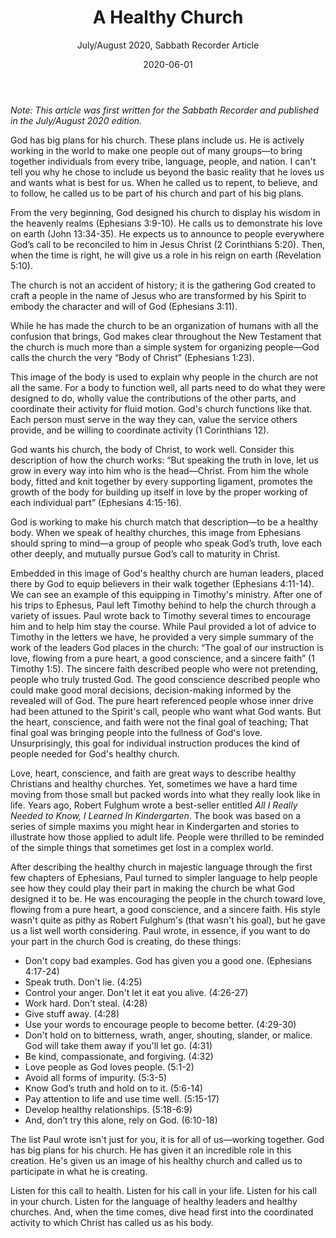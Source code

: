 ﻿---
date: "2020-06-01"
slug: healthy-church-sr
title: A Healthy Church
subtitle: July/August 2020, Sabbath Recorder Article
summary: "This article was written for the Sabbath Recorder and 
explore some scriptural ideas about church health."
---

*Note: This article was first written for the *Sabbath Recorder* and 
published in the July/August 2020 edition.*

God has big plans for his church. These plans include us. He is 
actively working in the world to make one people out of many groups—to 
bring together individuals from every tribe, language, people, and 
nation. I can't tell you why he chose to include us beyond the basic 
reality that he loves us and wants what is best for us. When he called 
us to repent, to believe, and to follow, he called us to be part of 
his church and part of his big plans.

From the very beginning, God designed his church to display his wisdom 
in the heavenly realms (Ephesians 3:9-10). He calls us to demonstrate 
his love on earth (John 13:34-35). He expects us to announce to people 
everywhere God’s call to be reconciled to him in Jesus Christ (2 
Corinthians 5:20). Then, when the time is right, he will give us a 
role in his reign on earth (Revelation 5:10).

The church is not an accident of history; it is the gathering God 
created to craft a people in the name of Jesus who are transformed by 
his Spirit to embody the character and will of God (Ephesians 3:11). 

While he has made the church to be an organization of humans with all 
the confusion that brings, God makes clear throughout the New 
Testament that the church is much more than a simple system for 
organizing people—God calls the church the very “Body of Christ” 
(Ephesians 1:23).

This image of the body is used to explain why people in the church are 
not all the same. For a body to function well, all parts need to do 
what they were designed to do, wholly value the contributions of the 
other parts, and coordinate their activity for fluid motion. God's 
church functions like that. Each person must serve in the way they 
can, value the service others provide, and be willing to coordinate 
activity (1 Corinthians 12).

God wants his church, the body of Christ, to work well. Consider this 
description of how the church works: “But speaking the truth in love, 
let us grow in every way into him who is the head—Christ. From him the 
whole body, fitted and knit together by every supporting ligament, 
promotes the growth of the body for building up itself in love by the 
proper working of each individual part” (Ephesians 4:15-16). 

God is working to make his church match that description—to be a 
healthy body. When we speak of healthy churches, this image from 
Ephesians should spring to mind—a group of people who speak God’s 
truth, love each other deeply, and mutually pursue God’s call to 
maturity in Christ.

Embedded in this image of God's healthy church are human leaders, 
placed there by God to equip believers in their walk together 
(Ephesians 4:11-14). We can see an example of this equipping in 
Timothy's ministry. After one of his trips to Ephesus, Paul left 
Timothy behind to help the church through a variety of issues. Paul 
wrote back to Timothy several times to encourage him and to help him 
stay the course. While Paul provided a lot of advice to Timothy in the 
letters we have, he provided a very simple summary of the work of the 
leaders God places in the church: “The goal of our instruction is 
love, flowing from a pure heart, a good conscience, and a sincere 
faith” (1 Timothy 1:5). The sincere faith described people who were 
not pretending, people who truly trusted God. The good conscience 
described people who could make good moral decisions, decision-making 
informed by the revealed will of God. The pure heart referenced people 
whose inner drive had been attuned to the Spirit's call, people who 
want what God wants. But the heart, conscience, and faith were not the 
final goal of teaching; That final goal was bringing people into the 
fullness of God's love. Unsurprisingly, this goal for individual 
instruction produces the kind of people needed for God's healthy church.

Love, heart, conscience, and faith are great ways to describe 
healthy Christians and healthy churches. Yet, sometimes we have a hard 
time moving from those small but packed words into what they really 
look like in life. Years ago, Robert Fulghum wrote a best-seller 
entitled *All I Really Needed to Know, I Learned In Kindergarten*. The 
book was based on a series of simple maxims you might hear in 
Kindergarten and stories to illustrate how those applied to adult 
life. People were thrilled to be reminded of the simple things that 
sometimes get lost in a complex world.

After describing the healthy church in majestic language through the 
first few chapters of Ephesians, Paul turned to simpler language to 
help people see how they could play their part in making the church be 
what God designed it to be. He was encouraging the people in the 
church toward love, flowing from a pure heart, a good conscience, and 
a sincere faith. His style wasn't quite as pithy as Robert Fulghum's 
(that wasn't his goal), but he gave us a list well worth considering. 
Paul wrote, in essence, if you want to do your part in the church God 
is creating, do these things:

- Don't copy bad examples. God has given you a good one. (Ephesians 4:17-24)
- Speak truth. Don't lie. (4:25)
- Control your anger. Don't let it eat you alive. (4:26-27)
- Work hard. Don't steal. (4:28)
- Give stuff away. (4:28)
- Use your words to encourage people to become better. (4:29-30)
- Don't hold on to bitterness, wrath, anger, shouting, slander, or 
malice. God will take them away if you'll let go. (4:31)
- Be kind, compassionate, and forgiving. (4:32)
- Love people as God loves people. (5:1-2)
- Avoid all forms of impurity. (5:3-5)
- Know God’s truth and hold on to it. (5:6-14)
- Pay attention to life and use time well. (5:15-17)
- Develop healthy relationships. (5:18-6:9)
- And, don’t try this alone, rely on God. (6:10-18)

The list Paul wrote isn't just for you, it is for all of us—working 
together. God has big plans for his church. He has given it an 
incredible role in this creation. He's given us an image of his 
healthy church and called us to participate in what he is creating.

Listen for this call to health. Listen for his call in your life. 
Listen for his call in your church. Listen for the language of healthy 
leaders and healthy churches. And, when the time comes, dive head 
first into the coordinated activity to which Christ has called us as 
his body.
